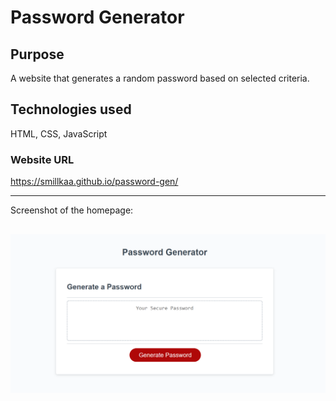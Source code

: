 # Password Generator

## Purpose

A website that generates a random password based on selected criteria.

## Technologies used

HTML, CSS, JavaScript

### Website URL

https://smillkaa.github.io/password-gen/

---
Screenshot of the homepage:

![](assets/images/ss.png)
---